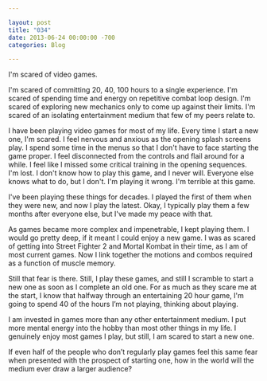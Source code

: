 ```yaml
---

layout: post  
title: "034"  
date: 2013-06-24 00:00:00 -700  
categories: Blog

---
```


I'm scared of video games.   
  
I'm scared of committing 20, 40, 100 hours to a single experience. I'm scared of spending time and energy on repetitive combat loop design. I'm scared of exploring new mechanics only to come up against their limits. I'm scared of an isolating entertainment medium that few of my peers relate to.   
  
I have been playing video games for most of my life. Every time I start a new one, I'm scared. I feel nervous and anxious as the opening splash screens play. I spend some time in the menus so that I don't have to face starting the game proper. I feel disconnected from the controls and flail around for a while. I feel like I missed some critical training in the opening sequences. I'm lost. I don't know how to play this game, and I never will. Everyone else knows what to do, but I don't. I'm playing it wrong. I'm terrible at this game.  
  
I've been playing these things for decades. I played the first of them when they were new, and now I play the latest. Okay, I typically play them a few months after everyone else, but I've made my peace with that.   
  
As games became more complex and impenetrable, I kept playing them. I would go pretty deep, if it meant I could enjoy a new game. I was as scared of getting into Street Fighter 2 and Mortal Kombat in their time, as I am of most current games. Now I link together the motions and combos required as a function of muscle memory.  
  
Still that fear is there. Still, I play these games, and still I scramble to start a new one as soon as I complete an old one. For as much as they scare me at the start, I know that halfway through an entertaining 20 hour game, I'm going to spend 40 of the hours I’m not playing, thinking about playing.  
  
I am invested in games more than any other entertainment medium. I put more mental energy into the hobby than most other things in my life. I genuinely enjoy most games I play, but still, I am scared to start a new one.   
  
If even half of the people who don’t regularly play games feel this same fear when presented with the prospect of starting one, how in the world will the medium ever draw a larger audience?